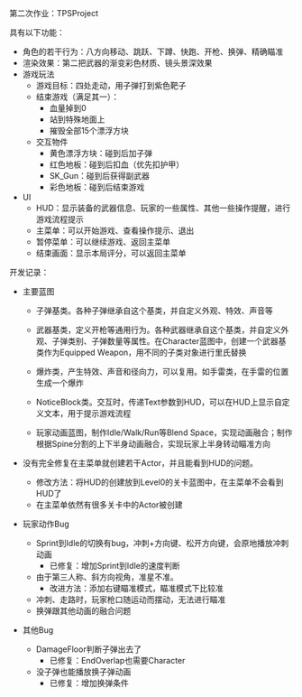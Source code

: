 第二次作业：TPSProject



具有以下功能：

- 角色的若干行为：八方向移动、跳跃、下蹲、快跑、开枪、换弹、精确瞄准
- 渲染效果：第二把武器的渐变彩色材质、镜头景深效果
- 游戏玩法
  - 游戏目标：四处走动，用子弹打到紫色靶子
  - 结束游戏（满足其一）：
    - 血量掉到0
    - 站到特殊地面上
    - 摧毁全部15个漂浮方块
  - 交互物件
    - 黄色漂浮方块：碰到后加子弹
    - 红色地板：碰到后扣血（优先扣护甲）
    - SK_Gun：碰到后获得副武器
    - 彩色地板：碰到后结束游戏
- UI
  - HUD：显示装备的武器信息、玩家的一些属性、其他一些操作提醒，进行游戏流程提示
  - 主菜单：可以开始游戏、查看操作提示、退出
  - 暂停菜单：可以继续游戏、返回主菜单
  - 结束画面：显示本局评分，可以返回主菜单



开发记录：

- 主要蓝图

  - 子弹基类。各种子弹继承自这个基类，并自定义外观、特效、声音等

  - 武器基类，定义开枪等通用行为。各种武器继承自这个基类，并自定义外观、子弹类别、子弹数量等属性。在Character蓝图中，创建一个武器基类作为Equipped Weapon，用不同的子类对象进行里氏替换

  - 爆炸类，产生特效、声音和径向力，可以复用。如手雷类，在手雷的位置生成一个爆炸

  - NoticeBlock类。交互时，传递Text参数到HUD，可以在HUD上显示自定义文本，用于提示游戏流程
  - 玩家动画蓝图，制作Idle/Walk/Run等Blend Space，实现动画融合；制作根据Spine分割的上下半身动画融合，实现玩家上半身转动瞄准方向
- 没有完全修复在主菜单就创建若干Actor，并且能看到HUD的问题。

  - 修改方法：将HUD的创建放到Level0的关卡蓝图中，在主菜单不会看到HUD了
  - 在主菜单依然有很多关卡中的Actor被创建
- 玩家动作Bug

  - Sprint到Idle的切换有bug，冲刺+方向键、松开方向键，会原地播放冲刺动画
    - 已修复：增加Sprint到Idle的速度判断
  - 由于第三人称、斜方向视角，准星不准。
    - 改进方法：添加右键瞄准模式，瞄准模式下比较准
  - 冲刺、走路时，玩家枪口随运动而摆动，无法进行瞄准
  - 换弹跟其他动画的融合问题
- 其他Bug
  - DamageFloor判断子弹出去了
    - 已修复：EndOverlap也需要Character
  - 没子弹也能播放换子弹动画
    - 已修复：增加换弹条件
